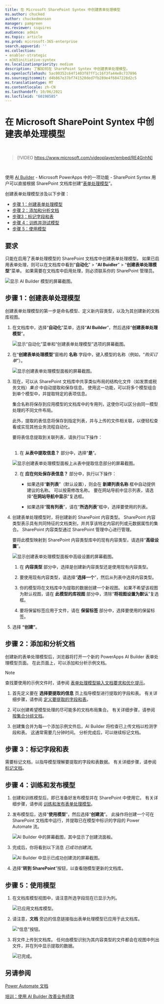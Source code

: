 ```yaml
---
title: 在 Microsoft SharePoint Syntex 中创建表单处理模型
ms.author: chucked
author: chuckedmonson
manager: pamgreen
ms.reviewer: ssquires
audience: admin
ms.topic: article
ms.prod: microsoft-365-enterprise
search.appverid: ''
ms.collection:
- enabler-strategic
- m365initiative-syntex
ms.localizationpriority: medium
description: 了解如何在 SharePoint Syntex 中创建表单处理模型。
ms.openlocfilehash: 5ac00352c64f1403f87ff1c16f3fa44e8c737896
ms.sourcegitcommit: d4b867e37bf741528ded7fb289e4f6847228d2c5
ms.translationtype: MT
ms.contentlocale: zh-CN
ms.lasthandoff: 10/06/2021
ms.locfileid: "60198585"
---
```

# <a name="create-a-form-processing-model-in-microsoft-sharepoint-syntex"></a>在 Microsoft SharePoint Syntex 中创建表单处理模型

</br>

> [!VIDEO https://www.microsoft.com/videoplayer/embed/RE4GnhN]  

</br>

使用 [AI Builder](/ai-builder/overview) - Microsoft PowerApps 中的一项功能 - SharePoint Syntex 用户可以直接根据 SharePoint 文档库创建“[表单处理模型](form-processing-overview.md)”。 

创建表单处理模型涉及以下步骤：

 - [步骤 1：创建表单处理模型](create-a-form-processing-model.md#step-1-create-a-form-processing-model)
 - [步骤 2：添加和分析文档](create-a-form-processing-model.md#step-2-add-and-analyze-documents)
 - [步骤3：标记字段和表](create-a-form-processing-model.md#step-3-tag-fields-and-tables)
 - [步骤 4：训练并测试模型](create-a-form-processing-model.md#step-4-train-and-publish-your-model)
 - [步骤 5：使用模型](create-a-form-processing-model.md#step-5-use-your-model)

## <a name="requirements"></a>要求

只能在启用了表单处理模型的 SharePoint 文档库中创建表单处理模型。 如果已启用表单处理，则可以在文档库中看到“**自动化**” > “**AI Buidler**” > “**创建表单处理模型**”菜单。 如果需要在文档库中启用处理，则必须联系你的 SharePoint 管理员。

 ![显示 AI Builder 模型的屏幕截图。](../media/content-understanding/create-ai-builder-model2.png)

## <a name="step-1-create-a-form-processing-model"></a>步骤 1：创建表单处理模型

创建表单处理模型的第一步是命名模型、定义新内容类型，以及为其创建新的文档库视图。

1. 在文档库中，选择“**自动化**”菜单，选择“**AI Builder**”，然后选择“**创建表单处理模型**”。

    ![显示“自动化”菜单和“创建表单处理模型”选项的屏幕截图。](../media/content-understanding/create-ai-builder-model2.png)

2. 在“**创建表单处理模型**”窗格的 **名称** 字段中，键入模型的名称（例如，“*购买订单*”）。

    ![显示创建表单处理模型面板的屏幕截图。](../media/content-understanding/new-form-model2.png) 

3. 现在，可以从 SharePoint 文档库中共享类似布局的结构化文件（如发票或税务文档）*集合* 中自动提取和保存信息。 使用这一功能，可以将多个模型组合到单个模型中，并提取特定的表项信息。

   集合名称将保存到应用模型的文档库中的专用列，这使你可以区分由同一模型处理的不同文件布局。

   此外，提取的表信息将保存到指定列表，并与上传的文件相关联，以便轻松查看或实现其他业务流程自动化。

   要将表信息提取到关联列表，请执行以下操作：<br><br>

     1. 在 **从表中提取信息？** 部分中，选择“**是**”。

      ![显示创建表单处理模型面板上从表中提取信息部分的屏幕截图。](../media/content-understanding/extract-info-from-tables.png) 

     2. 在 **应在何处保存表信息？** 部分中，执行以下操作：
 
        - 如果选择“**新列表**”（默认设置），则会在 **新建列表名称** 框中自动提供建议的名称。 可以按需修改名称。 要在网站导航中显示列表，请选择“**在网站导航中显示**”复选框。

        - 如果选择“**现有列表**”，请在“**所选列表**”框中，选择要使用的列表。

4. 创建表单处理模型时，将创建新的 SharePoint 内容类型。 SharePoint 内容类型表示具有共同特征的文档类别，并共享该特定内容的列或元数据属性的集合。 SharePoint 内容类型通过 SharePoint 管理中心进行管理。

   要将此模型映射到 SharePoint 内容类型库中的现有内容类型，请选择“**高级设置**”。

    ![显示创建表单处理模型面板中高级设置的屏幕截图。](../media/content-understanding/new-form-model-advanced-settings.png) 

   1. 在 **内容类型** 部分中，选择是创建新内容类型还是使用现有内容类型。 

   2. 要使用现有内容类型，请选择“**选择一个**”，然后从列表中选择内容类型。

   3. 你的模型将在文档库中为提取的数据创建一个新视图。 如果不希望该视图为默认视图，请在 **此模型的库视图** 部分中，清除“**将视图设置为默认**”复选框。

   4. 要将保留标签应用于文件，请在 **保留标签** 部分中，选择要使用的保留标签。

5. 选择 **“创建”**。

## <a name="step-2-add-and-analyze-documents"></a>步骤 2：添加和分析文档

创建新的表单处理模型后，浏览器将打开一个新的 PowerApps AI Builder 表单处理模型页面。 在此页面上，可以添加和分析示例文档。 

> [!NOTE]
> 查找要使用的示例文件时，请参阅 [表单处理模型输入文档要求和优化提示](/ai-builder/form-processing-model-requirements)。 
 
1. 首先定义要在 **选择要提取的信息** 页上指导模型进行提取的字段和表。 有关详细步骤，请参阅 [定义要提取的字段和表](/ai-builder/create-form-processing-model#define-fields-and-tables-to-extract)。 

2.  可以创建希望模型处理的尽可能多的文档布局集合。 有关详细步骤，请参阅 [按集合分组文档](/ai-builder/create-form-processing-model#group-documents-by-collections)。 

3. 创建集合并为每一个添加示例文件后，AI Builder 将检查已上传文档以检测字段和表。 这通常需要几分钟时间。 分析完成后，可以继续标记文档。

## <a name="step-3-tag-fields-and-tables"></a>步骤 3：标记字段和表

需要标记文档，以指导模型理解要提取的字段和表数据。 有关详细步骤，请参阅 [标记文档](/ai-builder/create-form-processing-model#tag-documents)。

## <a name="step-4-train-and-publish-your-model"></a>步骤 4：训练和发布模型

1. 创建和训练模型后，即已准备好发布模型并在 SharePoint 中使用它。 有关详细步骤，请参阅 [训练和发布表单处理模型](/ai-builder/form-processing-train)。 

2. 发布模型后，选择“**使用模型**”，然后选择“**创建流**”。 此操作将创建一个可在 SharePoint 文档库中运行，并提取已在模型中标识的字段的 Power Automate 流。

    ![AI Builder 中的屏幕截图，其中显示了创建流面板。](../media/content-understanding/ai-builder-create-a-flow.png)
 
3. 完成后，你将看到以下消息 *已成功创建流*。

    ![AI Builder 中显示已成功创建流的屏幕截图。](../media/content-understanding/ai-builder-flow-created.png)

4. 选择“**转到 SharePoint**”按钮，以查看随模型更新的文档库。

## <a name="step-5-use-your-model"></a>步骤 5：使用模型

1. 在文档库模型视图中，请注意所选字段现在已显示为列。

    ![已应用文档库模型。](../media/content-understanding/doc-lib-view.png)

2. 请注意，**文档** 旁边的信息链接指出表单处理模型已应用于此文档库。

    ![“信息”按钮。](../media/content-understanding/info-button.png)  

3. 将文件上传到文档库。 任何由模型识别为其内容类型的文件都会在视图中列出文件，并在列中显示提取的数据。

    ![已完成。](../media/content-understanding/doc-lib-done.png) 

## <a name="see-also"></a>另请参阅
  
[Power Automate 文档](/power-automate/)

[培训：使用 AI Builder 改善业务绩效](/learn/paths/improve-business-performance-ai-builder/?source=learn)
